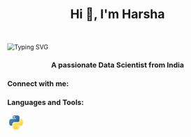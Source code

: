 <h1 align="center">Hi 👋, I'm Harsha</h1>
 <br>
   
 ![Typing SVG](https://sithcomputers.com/wp-content/uploads/2023/03/Data-Science.gif)
  <br>
<h3 align="center">A passionate Data Scientist from India</h3>

<h3 align="left">Connect with me:</h3>
<p align="left">
</p>

<h3 align="left">Languages and Tools:</h3>
<p align="left"> <a href="https://www.python.org" target="_blank" rel="noreferrer"> <img src="https://raw.githubusercontent.com/devicons/devicon/master/icons/python/python-original.svg" alt="python" width="40" height="40"/> </a> </p>
